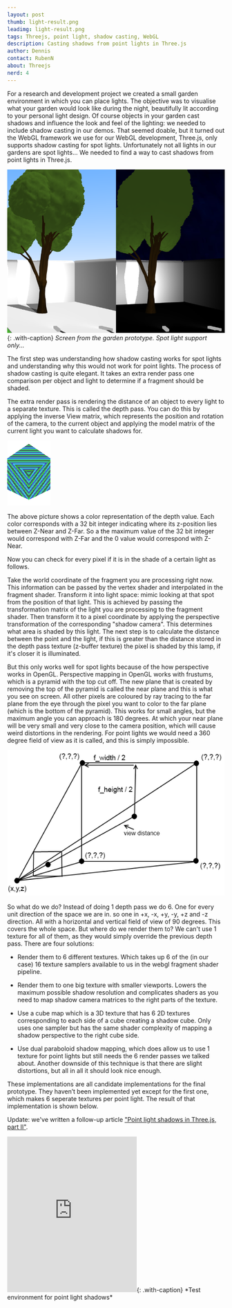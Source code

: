 ```yaml
---
layout: post
thumb: light-result.png
leadimg: light-result.png
tags: Threejs, point light, shadow casting, WebGL
description: Casting shadows from point lights in Three.js
author: Dennis
contact: RubenN
about: Threejs
nerd: 4
---
```


For a research and development project we created a small garden environment in which you can place lights. The objective was to visualise what your garden would look like during the night, beautifully lit according to your personal light design. Of course objects in your garden cast shadows and influence the look and feel of the lighting: we needed to include shadow casting in our demos. That seemed doable, but it turned out the WebGL framework we use for our WebGL development, Three.js, only supports shadow casting for spot lights. Unfortunately not all lights in our gardens are spot lights... We needed to find a way to cast shadows from point lights in Three.js.

![YGA verlichting](/img/blog/light-yga-verlichting.png){: .with-caption}
*Screen from the garden prototype. Spot light support only...*

The first step was understanding how shadow casting works for spot lights and understanding why this would not work for point lights. The process of shadow casting is quite elegant. It takes an extra render pass one comparison per object and light to determine if a fragment should be shaded.

The extra render pass is rendering the distance of an object to every light to a separate texture. This is called the depth pass. You can do this by applying the inverse View matrix, which represents the position and rotation of the camera, to the current object and applying the model matrix of the current light you want to calculate shadows for.

![Shadowpass](/img/blog/light-shadowpass.png)

The above picture shows a color representation of the depth value. Each color corresponds with a 32 bit integer indicating where its z-position lies between Z-Near and Z-Far. So a the maximum value of the 32 bit integer would correspond with Z-Far and the 0 value would correspond with Z-Near.

Now you can check for every pixel if it is in the shade of a certain light as follows.

Take the world coordinate of the fragment you are processing right now. This information can be passed by the vertex shader and interpolated in the fragment shader.
Transform it into light space: mimic looking at that spot from the position of that light. This is achieved by passing the transformation matrix of the light you are processing to the fragment shader.
Then transform it to a pixel coordinate by applying the perspective transformation of the corresponding "shadow camera". This determines what area is shaded by this light.
The next step is to calculate the distance between the point and the light, if this is greater than the distance stored in the depth pass texture (z-buffer texture) the pixel is shaded by this lamp, if it's closer it is illuminated.

But this only works well for spot lights because of the how perspective works in OpenGL. Perspective mapping in OpenGL works with frustums, which is a pyramid with the top cut off. The new plane that is created by removing the top of the pyramid is called the near plane and this is what you see on screen. All other pixels are coloured by ray tracing to the far plane from the eye through the pixel you want to color to the far plane (which is the bottom of the pyramid). This works for small angles, but the maximum angle you can approach is 180 degrees. At which your near plane will be very small and very close to the camera position, which will cause weird distortions in the rendering. For point lights we would need a 360 degree field of view as it is called, and this is simply impossible.

![Frustum](/img/blog/light-frustum.png)

So what do we do? Instead of doing 1 depth pass we do 6. One for every unit direction of the space we are in. so one in +x, -x, +y, -y, +z and -z direction. All with a horizontal and vertical field of view of 90 degrees. This covers the whole space. But where do we render them to? We can't use 1 texture for all of them, as they would simply override the previous depth pass. There are four solutions:

* Render them to 6 different textures. Which takes up 6 of the (in our case) 16 texture samplers available to us in the webgl fragment shader pipeline.

* Render them to one big texture with smaller viewports. Lowers the maximum possible shadow resolution and complicates shaders as you need to map shadow camera matrices to the right parts of the texture.

* Use a cube map which is a 3D texture that has 6 2D textures corresponding to each side of a cube creating a shadow cube. Only uses one sampler but has the same shader complexity of mapping a shadow perspective to the right cube side.

* Use dual paraboloid shadow mapping, which does allow us to use 1 texture for point lights but still needs the 6 render passes we talked about. Another downside of this technique is that there are slight distortions, but all in all it should look nice enough.

These implementations are all candidate implementations for the final prototype. They haven’t been implemented yet except for the first one, which makes 6 seperate textures per point light. The result of that implementation is shown below.

Update: we've written a follow-up article ["Point light shadows in Three.js, part II"](/2015/08/02/point-light-shadows-in-threejs-part-ii/).

<iframe src="https://player.vimeo.com/video/131074418" height="360" frameborder="0" webkitallowfullscreen mozallowfullscreen allowfullscreen></iframe>{: .with-caption}
*Test environment for point light shadows*
